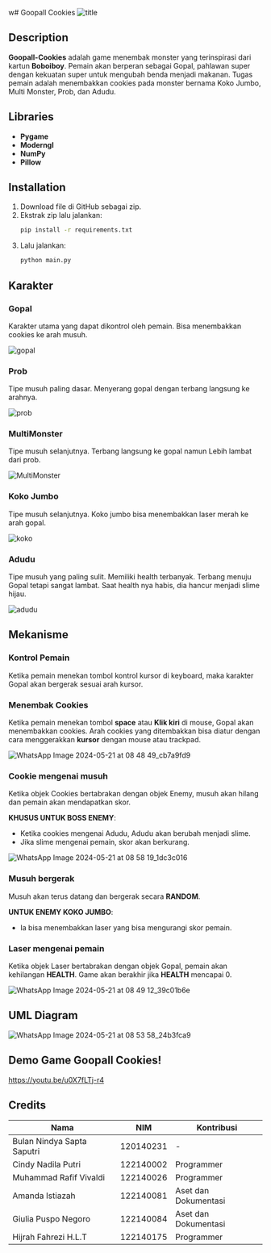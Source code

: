 w# Goopall Cookies
![title](https://github.com/GopalCookies/Tugas-Besar-PBO/assets/167991243/e8e6b57d-b6e9-4bb1-bbaf-6992eaee6b17)


## Description
**Goopall-Cookies** adalah game menembak monster yang terinspirasi dari kartun **Boboiboy**. Pemain akan berperan sebagai Gopal, pahlawan super dengan kekuatan super untuk mengubah benda menjadi makanan. Tugas pemain adalah menembakkan cookies pada monster bernama Koko Jumbo, Multi Monster, Prob, dan Adudu.

## Libraries
- **Pygame**
- **Moderngl**
- **NumPy**
- **Pillow**

## Installation
1. Download file di GitHub sebagai zip.
2. Ekstrak zip lalu jalankan:
    ```bash
    pip install -r requirements.txt
    ```
3. Lalu jalankan:
    ```bash
    python main.py
    ```

## Karakter

### **Gopal**
   Karakter utama yang dapat dikontrol oleh pemain. Bisa menembakkan cookies ke arah musuh.
   
   ![gopal](https://github.com/GopalCookies/Tugas-Besar-PBO/assets/167991243/3e033bff-ed59-4284-8e87-82edda0269bb)

### **Prob**
   Tipe musuh paling dasar. Menyerang gopal dengan terbang langsung ke arahnya.
   
   ![prob](https://github.com/GopalCookies/Tugas-Besar-PBO/assets/167991243/72d8f8df-2ed5-46d7-a9c4-81da64eaf39e)

### **MultiMonster**
   Tipe musuh selanjutnya. Terbang langsung ke gopal namun Lebih lambat dari prob.
   
   ![MultiMonster](https://github.com/GopalCookies/Tugas-Besar-PBO/assets/167991243/5a30e645-a810-4a77-8b3e-d020608fe929)

### **Koko Jumbo**
   Tipe musuh selanjutnya. Koko jumbo bisa menembakkan laser merah ke arah gopal.
   
   ![koko](https://github.com/GopalCookies/Tugas-Besar-PBO/assets/167991243/ad9461cb-93d3-47c4-8079-430fadfed1c3)

### **Adudu**
   Tipe musuh yang paling sulit. Memiliki health terbanyak. Terbang menuju Gopal tetapi sangat lambat. Saat health nya habis, dia hancur menjadi slime hijau.
   
   ![adudu](https://github.com/GopalCookies/Tugas-Besar-PBO/assets/167991243/4d52275e-e954-43d4-96c2-c388903ef4e7)


## Mekanisme
### Kontrol Pemain 
Ketika pemain menekan tombol kontrol kursor di keyboard, maka karakter Gopal akan bergerak sesuai arah kursor.

###  Menembak Cookies
Ketika pemain menekan tombol **space** atau **Klik kiri** di mouse, Gopal akan menembakkan cookies. Arah cookies yang ditembakkan bisa diatur dengan cara menggerakkan **kursor** dengan mouse atau trackpad.

![WhatsApp Image 2024-05-21 at 08 48 49_cb7a9fd9](https://github.com/GopalCookies/Tugas-Besar-PBO/assets/167991243/71333dd1-2f3a-4d2f-9a36-c0f1ca31b50e)


### Cookie mengenai musuh
Ketika objek Cookies bertabrakan dengan objek Enemy, musuh akan hilang dan pemain akan mendapatkan skor. 

**KHUSUS UNTUK BOSS ENEMY**:
- Ketika cookies mengenai Adudu, Adudu akan berubah menjadi slime.
- Jika slime mengenai pemain, skor akan berkurang.

![WhatsApp Image 2024-05-21 at 08 58 19_1dc3c016](https://github.com/GopalCookies/Tugas-Besar-PBO/assets/167991243/74764a06-6633-4445-9fba-a4ea0daee799)


### Musuh bergerak
Musuh akan terus datang dan bergerak secara **RANDOM**. 

**UNTUK ENEMY KOKO JUMBO**:
- Ia bisa menembakkan laser yang bisa mengurangi skor pemain.

### Laser mengenai pemain
Ketika objek Laser bertabrakan dengan objek Gopal, pemain akan kehilangan **HEALTH**. Game akan berakhir jika **HEALTH** mencapai 0.

![WhatsApp Image 2024-05-21 at 08 49 12_39c01b6e](https://github.com/GopalCookies/Tugas-Besar-PBO/assets/167991243/266f99e1-c318-4fec-b035-9ceae21f29d1)


## UML Diagram
![WhatsApp Image 2024-05-21 at 08 53 58_24b3fca9](https://github.com/GopalCookies/Tugas-Besar-PBO/assets/167991243/5e185e23-4ef1-4aaa-822f-bdbad5024326)

## Demo Game Goopall Cookies!
https://youtu.be/u0X7fLTj-r4 

## Credits
| Nama | NIM | Kontribusi |
|---|---|---|
| Bulan Nindya Sapta Saputri | 120140231 | - |
| Cindy Nadila Putri | 122140002 | Programmer |
| Muhammad Rafif Vivaldi | 122140026 | Programmer |
| Amanda Istiazah | 122140081 | Aset dan Dokumentasi |
| Giulia Puspo Negoro | 122140084 | Aset dan Dokumentasi |
| Hijrah Fahrezi H.L.T | 122140175 | Programmer |
